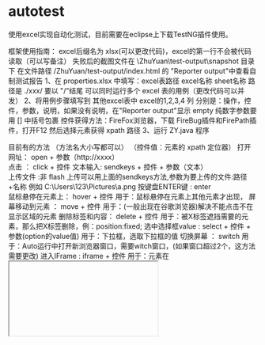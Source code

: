 # autotest
使用excel实现自动化测试，目前需要在eclipse上下载TestNG插件使用。

框架使用指南：
	excel后缀名为 xlsx(可以更改代码)，excel的第一行不会被代码读取（可以写备注）
	失败后的截图文件在 \ZhuYuan\test-output\snapshot 目录下
	在文件路径 /ZhuYuan/test-output/index.html 的 "Reporter output"中查看自制测试报告
1、在 properties.xlsx 中填写：excel表路径  	excel名称	sheet名称
	路径是 ./xxx/ 要以 "/"结尾
	可以同时运行多个 excel 表的用例（更改代码可以并发）
2、将用例步骤填写到 其他excel表中
	excel的1,2,3,4 列 分别是：操作，控件，参数，说明，如果没有说明，在"Reporter output"显示 empty
	纯数字参数要用 [] 中括号包裹 
	控件获得方法：FireFox浏览器，下载 FireBug插件和FirePath插件，打开F12 然后选择元素获得 xpath 路径
3、运行 ZY.java 程序

目前有的方法 （方法名大小写都可以）
（控件值：元素的 xpath 定位器）
打开网址：			open 			 + 参数（http://xxxx） 		
点击 ：				click	 + 控件
文本输入:			sendkeys + 控件	 + 参数（文本）					
上传文件		:非 flash 上传可以用上面的sendkeys方法,参数为要上传的文件:路径+名称 例如 C:\Users\123\Pictures\a.png
按键盘ENTER键 :		enter											
鼠标悬停在元素上：	hover	 + 控件									用于：鼠标悬停在元素上其他元素才出现，
屏幕移动到元素 ：		move	 + 控件									用于：(一般出现在谷歌浏览器)解决不能点击不在显示区域的元素
删除标签和内容：		delete	 + 控件									用于：被X标签遮挡需要的元素，那么把X标签删除，例：position:fixed;
选中选择框value :	select	 + 控件	 + 参数(option的value值)			用于：下拉框，选取下拉框的值
切换屏幕	：			switch											用于：Auto运行中打开新浏览器窗口，需要witch窗口，(如果窗口超过2个，这方法需要更改)
进入IFrame :			iframe	 + 控件									用于：元素在<iframe>或<frame>中要先进入IFrame才能操作元素
等待 ：				wait 			 + 参数（时间）单位为:秒			用于：中途暂停，等待页面
等待元素出现 :		waitele	 + 控件	 + 参数（时间）单位为:秒			用于：等待未加载完成的元素(比wait智能，只有元素出现就会停止等待)
接受警告：			accept											用于：接受弹出的Alert警告框
不接受警告：			unaccept										用于：取消弹出的confirm框
结束且页面不关闭：	end	
富文本框输入：		sendarea										doing

//下面的是断言用的方法: 
获取文本给参数：		text	 + 控件	 + 参数(自定义名称，例如：A),		 意思是将元素 的文本赋值给 A
获取元素属性：		attr	 + 控件	 + 参数(自定义名称)=(属性名称:例如:id,class,style,name), "B=id"的意思是将 id 的属性值给 B
断言A等于B:			assert	 		 + A=B							用于:断言(自定义名称的参数)A=(自定义名称的参数)B
断言元素文本等于参数:textis 	 + 控件	 + 参数(文本)					用于：判断元素文本内容
断言标题等于参数：	titleis  		 + 参数(标题)					用于：判断窗口页面标题


需要增加的方法：
断言失败：			no
图片断言：			imgis
数量断言：			numis


需要改善
1、增加并发，
2、打包运行
3、浏览器多样
4、自主性优化
5、屏幕截图
6、容错性优化
7、一键集成 
8、前端勾选运行

